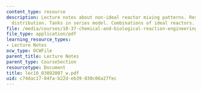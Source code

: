 ```yaml
---
content_type: resource
description: Lecture notes about non-ideal reactor mixing patterns. Residence time
  distribution. Tanks in series model. Combinations of ideal reactors.
file: /media/courses/10-37-chemical-and-biological-reaction-engineering-spring-2007/c74dac1784fab22deb39830c06a27fec_lec10_03092007_w.pdf
file_type: application/pdf
learning_resource_types:
- Lecture Notes
ocw_type: OCWFile
parent_title: Lecture Notes
parent_type: CourseSection
resourcetype: Document
title: lec10_03092007_w.pdf
uid: c74dac17-84fa-b22d-eb39-830c06a27fec
---
```

